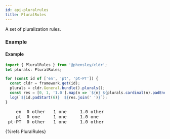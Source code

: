 ```yaml
---
id: api-pluralrules
title: PluralRules
---
```


A set of pluralization rules.

### Example

#### Example

```typescript
import { PluralRules } from '@phensley/cldr';
let plurals: PluralRules;

for (const id of ['en', 'pt', 'pt-PT']) {
  const cldr = framework.get(id);
  plurals = cldr.General.bundle().plurals();
  const res = [0, 1, '1.0'].map(n => `${n} ${plurals.cardinal(n).padEnd(7)}`);
  log(`${id.padStart(6)}  ${res.join(' ')}`);
}
```
<pre class="output">
    en  0 other   1 one     1.0 other  
    pt  0 one     1 one     1.0 one    
 pt-PT  0 other   1 one     1.0 other  
</pre>

{%refs PluralRules}
